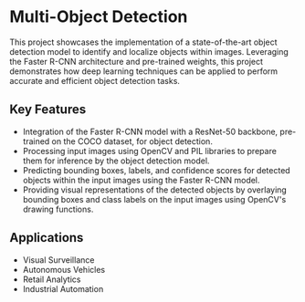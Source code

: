 # Multi-Object Detection

This project showcases the implementation of a state-of-the-art object detection model to identify and localize objects within images. Leveraging the Faster R-CNN architecture and pre-trained weights, this project demonstrates how deep learning techniques can be applied to perform accurate and efficient object detection tasks.

## Key Features

- Integration of the Faster R-CNN model with a ResNet-50 backbone, pre-trained on the COCO dataset, for object detection.
- Processing input images using OpenCV and PIL libraries to prepare them for inference by the object detection model.
- Predicting bounding boxes, labels, and confidence scores for detected objects within the input images using the Faster R-CNN model.
- Providing visual representations of the detected objects by overlaying bounding boxes and class labels on the input images using OpenCV's drawing functions.

## Applications

- Visual Surveillance
- Autonomous Vehicles
- Retail Analytics
- Industrial Automation

